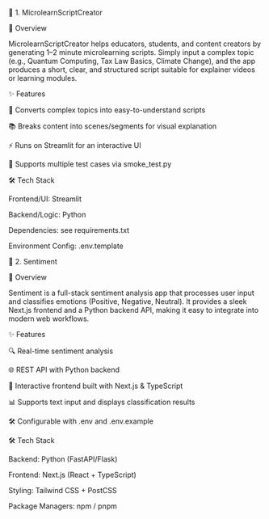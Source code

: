 📌 1. MicrolearnScriptCreator

🔹 Overview

MicrolearnScriptCreator helps educators, students, and content creators by generating 1–2 minute microlearning scripts. Simply input a complex topic (e.g., Quantum Computing, Tax Law Basics, Climate Change), and the app produces a short, clear, and structured script suitable for explainer videos or learning modules.

✨ Features

🎯 Converts complex topics into easy-to-understand scripts

📚 Breaks content into scenes/segments for visual explanation

⚡ Runs on Streamlit for an interactive UI

📝 Supports multiple test cases via smoke_test.py

🛠 Tech Stack

Frontend/UI: Streamlit

Backend/Logic: Python

Dependencies: see requirements.txt

Environment Config: .env.template

📌 2. Sentiment

🔹 Overview

Sentiment is a full-stack sentiment analysis app that processes user input and classifies emotions (Positive, Negative, Neutral). It provides a sleek Next.js frontend and a Python backend API, making it easy to integrate into modern web workflows.

✨ Features

🔍 Real-time sentiment analysis

🌐 REST API with Python backend

🎨 Interactive frontend built with Next.js & TypeScript

📊 Supports text input and displays classification results

🛠 Configurable with .env and .env.example

🛠 Tech Stack

Backend: Python (FastAPI/Flask)

Frontend: Next.js (React + TypeScript)

Styling: Tailwind CSS + PostCSS

Package Managers: npm / pnpm
